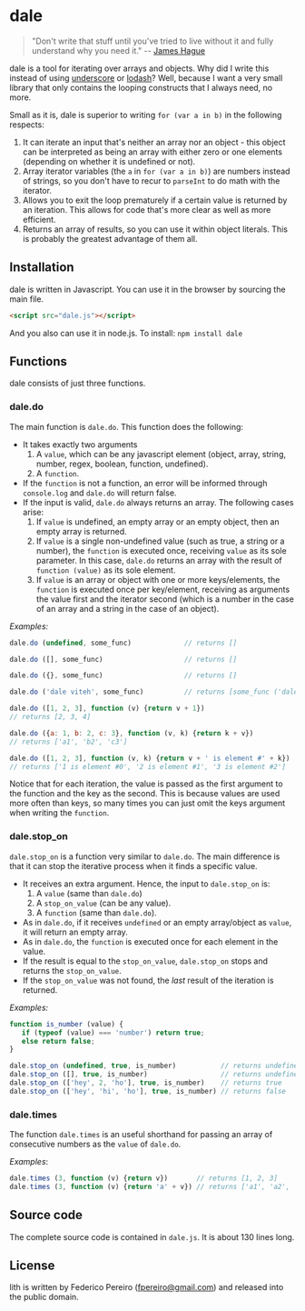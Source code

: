 # dale

> "Don't write that stuff until you've tried to live without it and fully understand why you need it." -- [James Hague](http://prog21.dadgum.com/187.html)

dale is a tool for iterating over arrays and objects. Why did I write this instead of using [underscore](https://github.com/jashkenas/underscore) or [lodash](https://github.com/lodash/lodash)? Well, because I want a very small library that only contains the looping constructs that I always need, no more.

Small as it is, dale is superior to writing ```for (var a in b)``` in the following respects:

1. It can iterate an input that's neither an array nor an object - this object can be interpreted as being an array with either zero or one elements (depending on whether it is undefined or not).
2. Array iterator variables (the ```a``` in ```for (var a in b)```) are numbers instead of strings, so you don't have to recur to ```parseInt``` to do math with the iterator.
3. Allows you to exit the loop prematurely if a certain value is returned by an iteration. This allows for code that's more clear as well as more efficient.
4. Returns an array of results, so you can use it within object literals. This is probably the greatest advantage of them all.

## Installation

dale is written in Javascript. You can use it in the browser by sourcing the main file.

```html
<script src="dale.js"></script>
```

And you also can use it in node.js. To install: `npm install dale`

## Functions

dale consists of just three functions.

### dale.do

The main function is `dale.do`. This function does the following:

- It takes exactly two arguments
   1. A `value`, which can be any javascript element (object, array, string, number, regex, boolean, function, undefined).
   2. A `function`.
- If the `function` is not a function, an error will be informed through `console.log` and `dale.do` will return false.
- If the input is valid, `dale.do` always returns an array. The following cases arise:
   1. If `value` is undefined, an empty array or an empty object, then an empty array is returned.
   2. If `value` is a single non-undefined value (such as true, a string or a number), the `function` is executed once, receiving `value` as its sole parameter. In this case, `dale.do` returns an array with the result of `function (value)` as its sole element.
   3. If `value` is an array or object with one or more keys/elements, the `function` is executed once per key/element, receiving as arguments the value first and the iterator second (which is a number in the case of an array and a string in the case of an object).

*Examples:*

```javascript
dale.do (undefined, some_func)             // returns []

dale.do ([], some_func)                    // returns []

dale.do ({}, some_func)                    // returns []

dale.do ('dale viteh', some_func)          // returns [some_func ('dale viteh')]

dale.do ([1, 2, 3], function (v) {return v + 1})
// returns [2, 3, 4]

dale.do ({a: 1, b: 2, c: 3}, function (v, k) {return k + v})
// returns ['a1', 'b2', 'c3']

dale.do ([1, 2, 3], function (v, k) {return v + ' is element #' + k})
// returns ['1 is element #0', '2 is element #1', '3 is element #2']
```

Notice that for each iteration, the value is passed as the first argument to the function and the key as the second. This is because values are used more often than keys, so many times you can just omit the keys argument when writing the `function`.

### dale.stop\_on

`dale.stop_on` is a function very similar to `dale.do`. The main difference is that it can stop the iterative process when it finds a specific value.

- It receives an extra argument. Hence, the input to `dale.stop_on` is:
   1. A `value` (same than `dale.do`)
   2. A `stop_on_value` (can be any value).
   3. A `function` (same than `dale.do`).
- As in `dale.do`, if it receives `undefined` or an empty array/object as `value`, it will return an empty array.
- As in `dale.do`, the `function` is executed once for each element in the value.
- If the result is equal to the `stop_on_value`, `dale.stop_on` stops and returns the `stop_on_value`.
- If the `stop_on_value` was not found, the *last* result of the iteration is returned.

*Examples:*

```javascript
function is_number (value) {
   if (typeof (value) === 'number') return true;
   else return false;
}

dale.stop_on (undefined, true, is_number)           // returns undefined
dale.stop_on ([], true, is_number)                  // returns undefined
dale.stop_on (['hey', 2, 'ho'], true, is_number)    // returns true
dale.stop_on (['hey', 'hi', 'ho'], true, is_number) // returns false
```

### dale.times

The function `dale.times` is an useful shorthand for passing an array of consecutive numbers as the `value` of `dale.do`.

*Examples*:

```javascript
dale.times (3, function (v) {return v})       // returns [1, 2, 3]
dale.times (3, function (v) {return 'a' + v}) // returns ['a1', 'a2', 'a3']
```

## Source code

The complete source code is contained in `dale.js`. It is about 130 lines long.

## License

lith is written by Federico Pereiro (fpereiro@gmail.com) and released into the public domain.

